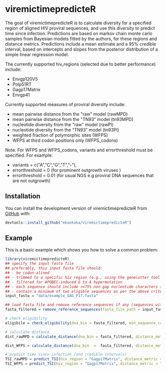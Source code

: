 
# viremictimepredicteR

<!-- badges: start -->
<!-- badges: end -->

The goal of viremictimepredicteR is to calculate diversity for a specified region of aligned HIV proviral sequences, and use this diversity to predict time since infection. Predictions are based on markov chain monte carlo samples from Bayesian models fitted by the authors, for these regions and distance metrics. Predictions include a mean estimate and a 95% credible interval, based on intercepts and slopes from the posterior distribution of a simple linear regression model.

The currently supported hiv_regions (selected due to better performance) include:
- Envgp120V5
- Polp51RT
- Gagp17Matrix
- Envgp41

Currently supported measures of proviral diversity include:
- mean pairwise distance from the "raw" model (rawMPD)
- mean pairwise distance from the "TN93" model (tn93MPD)
- nucleotide diversity from the "raw" model (rawPI)
- nucleotide diversity from the "TN93" model (tn93PI)
- weighted fraction of polymorphic sites (WFPS)
- WFPS at third codon positions only (WFPS_codons)

Note: For WFPS and WFPS_codons, variants and errorthreshold must be specified. For example:
- variants = c("A","C","G","T","-"), 
- errorthreshold = 0 (for prominent outgrowth viruses )
- errorthreshold = 0.01 (for usual NGS e.g proviral DNA sequences that are not outgrowth)

## Installation

You can install the development version of viremictimepredicteR from [GitHub](https://github.com/) with: 

``` r
devtools::install_github("ekankaka/viremictimepredicteR")
```

## Example

This is a basic example which shows you how to solve a common problem:

``` r
library(viremictimepredicteR)
## specify the input fasta file
## preferably, this input fasta file should:
## - be codon-alined 
## - trimmed to a specific hiv region (e.g., using the genecutter tool from los-alamos hiv website, or a similar tool).
## - filtered for APOBEC-induced G to A hypermutation
## - each sequence should include >=75% non-gap nucleotide characters (A,C,G,T) across the width of the alignment.
## - contain a minimum of two eligible sequences as per the above criteria, excluding reference sequence(s).
input_fasta = "data/example_GAG_P17.fasta"

## load fasta file and remove reference sequences if any (sequences with pattern "Ref", or "HXB2" in the headers)
fasta_filtered = remove_reference_sequences(fasta_file_path = input_fasta)

# check eligibility
eligibile = check_eligibility(dna_bin = fasta_filtered, min_sequence_count = 2, min_seq_width = 9)

# calculate distance
dist_rawMPD = calculate_distance(dna_bin = fasta_filtered, distance_metric = "rawMPD", min_sequence_count = 2, min_seq_width = 9)

dist_WFPS = calculate_distance(dna_bin  =  fasta_filtered, distance_metric  =  "WFPS", min_sequence_count = 2, min_seq_width = 9, errorthreshold = 0, variants = c("A","C","G","T","-"))

# predict time since infection (and credible intervals)
TSI_rawMPD = predict_TSI(hiv_region = "Gagp17Matrix", distance_metric = "rawMPD", x_new = 0.003)
TSI_WFPS = predict_TSI(hiv_region = "Gagp17Matrix", distance_metric = "WFPS", x_new = 0.003)
```

